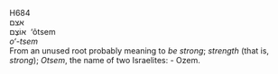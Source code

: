 <body>
  <p>H684<br>  אצם  <br> אוֹצֶם  ‎  ‘ôtsem  <br><i>o‘-tsem </i><br>From an unused root probably meaning to <i>be</i> <i>strong</i>; <i>strength</i> (that is, <i>strong</i>); <i>Otsem</i>, the name of two Israelites: - Ozem.<br></p>
 </body>
